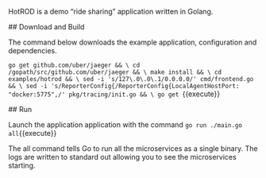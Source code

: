HotROD is a demo “ride sharing” application written in Golang.

## Download and Build

The command below downloads the example application, configuration and dependencies.

`
go get github.com/uber/jaeger && \
cd /gopath/src/github.com/uber/jaeger && \
make install && \
cd examples/hotrod && \
sed -i 's/127\.0\.0\.1/0.0.0.0/' cmd/frontend.go && \
sed -i 's/ReporterConfig{/ReporterConfig{LocalAgentHostPort: "docker:5775",/' pkg/tracing/init.go && \
go get 
`{{execute}}

## Run

Launch the application application with the command `go run ./main.go all`{{execute}}

The all command tells Go to run all the microservices as a single binary. The logs are written to standard out allowing you to see the microservices starting.
